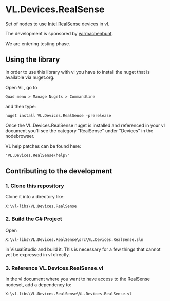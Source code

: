 # VL.Devices.RealSense
Set of nodes to use [Intel RealSense](https://www.intelrealsense.com/) devices in vl.

The development is sponsored by [wirmachenbunt](https://wirmachenbunt.de/).

We are entering testing phase.

## Using the library
In order to use this library with vl you have to install the nuget that is available via nuget.org.

Open VL, go to 

    Quad menu > Manage Nugets > Commandline   

and then type:

    nuget install VL.Devices.RealSense -prerelease

Once the VL.Devices.RealSense nuget is installed and referenced in your vl document you'll see the category "RealSense" under "Devices" in the nodebrowser.

VL help patches can be found here:

    "VL.Devices.RealSense\help\"

## Contributing to the development

### 1. Clone this repository

Clone it into a directory like:
 
    X:\vl-libs\VL.Devices.RealSense

### 2. Build the C# Project
Open

    X:\vl-libs\VL.Devices.RealSense\src\VL.Devices.RealSense.sln
    
in VisualStudio and build it. This is necessary for a few things that cannot yet be expressed in vl directly.

### 3. Reference VL.Devices.RealSense.vl

In the vl document where you want to have access to the RealSense nodeset, add a dependency to:

	X:\vl-libs\VL.Devices.RealSense\VL.Devices.RealSense.vl
